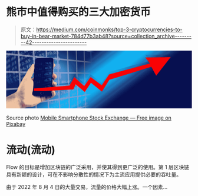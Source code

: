 # 熊市中值得购买的三大加密货币

> 原文：<https://medium.com/coinmonks/top-3-cryptocurrencies-to-buy-in-bear-market-784d77b3ab48?source=collection_archive---------42----------------------->

![](img/fcfbdc71609e00d73ed84e8853ed7856.png)

Source photo [Mobile Smartphone Stock Exchange — Free image on Pixabay](https://pixabay.com/illustrations/mobile-smartphone-stock-exchange-1419281/)

# 流动(流动)

Flow 的目标是增加区块链的广泛采用，并使其得到更广泛的使用。第 1 层区块链具有新颖的设计，可在不影响分散性的情况下为主流应用提供必要的吞吐量。

由于 2022 年 8 月 4 日的大量交易，流量的价格大幅上涨。一个因素…